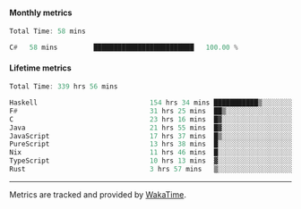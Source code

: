 #### Monthly metrics
<!--START_SECTION:wakamonthly-->

```asm
Total Time: 58 mins

C#   58 mins         █████████████████████████   100.00 %
```

<!--END_SECTION:wakamonthly-->
#### Lifetime metrics
<!--START_SECTION:wakalifetime-->

```asm
Total Time: 339 hrs 56 mins

Haskell                            154 hrs 34 mins ███████████▒░░░░░░░░░░░░░   45.31 %
F#                                 31 hrs 25 mins  ██▒░░░░░░░░░░░░░░░░░░░░░░   09.21 %
C                                  23 hrs 16 mins  █▓░░░░░░░░░░░░░░░░░░░░░░░   06.82 %
Java                               21 hrs 55 mins  █▓░░░░░░░░░░░░░░░░░░░░░░░   06.43 %
JavaScript                         17 hrs 37 mins  █▒░░░░░░░░░░░░░░░░░░░░░░░   05.17 %
PureScript                         13 hrs 38 mins  █░░░░░░░░░░░░░░░░░░░░░░░░   04.00 %
Nix                                11 hrs 46 mins  █░░░░░░░░░░░░░░░░░░░░░░░░   03.45 %
TypeScript                         10 hrs 13 mins  ▓░░░░░░░░░░░░░░░░░░░░░░░░   03.00 %
Rust                               3 hrs 57 mins   ▒░░░░░░░░░░░░░░░░░░░░░░░░   01.16 %
```

<!--END_SECTION:wakalifetime-->

---

Metrics are tracked and provided by [WakaTime](https://github.com/athul/waka-readme).

